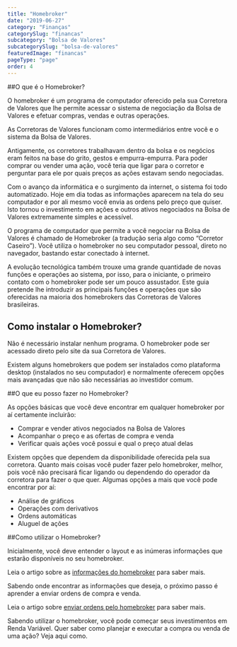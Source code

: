 ```yaml
---
title: "Homebroker"
date: "2019-06-27"
category: "Finanças"
categorySlug: "financas"
subcategory: "Bolsa de Valores"
subcategorySlug: "bolsa-de-valores"
featuredImage: "financas"
pageType: "page"
order: 4
---
```


##O que é o Homebroker?

O homebroker é um programa de computador oferecido pela sua Corretora de Valores que lhe permite acessar o sistema de negociação da Bolsa de Valores e efetuar compras, vendas e outras operações.

As Corretoras de Valores funcionam como intermediários entre você e o sistema da Bolsa de Valores.

Antigamente, os corretores trabalhavam dentro da bolsa e os negócios eram feitos na base do grito, gestos e empurra-empurra. Para poder comprar ou vender uma ação, você teria que ligar para o corretor e perguntar para ele por quais preços as ações estavam sendo negociadas.

Com o avanço da informática e o surgimento da internet, o sistema foi todo automatizado. Hoje em dia todas as informações aparecem na tela do seu computador e por ali mesmo você envia as ordens pelo preço que quiser. Isto tornou o investimento em ações e outros ativos negociados na Bolsa de Valores extremamente simples e acessível.

O programa de computador que permite a você negociar na Bolsa de Valores é chamado de Homebroker (a tradução seria algo como “Corretor Caseiro”). Você utiliza o homebroker no seu computador pessoal, direto no navegador, bastando estar conectado à internet.

A evolução tecnológica também trouxe uma grande quantidade de novas funções e operações ao sistema, por isso, para o iniciante, o primeiro contato com o homebroker pode ser um pouco assustador. Este guia pretende lhe introduzir as principais funções e operações que são oferecidas na maioria dos homebrokers das Corretoras de Valores brasileiras.

## Como instalar o Homebroker?

Não é necessário instalar nenhum programa. O homebroker pode ser acessado direto pelo site da sua Corretora de Valores.

Existem alguns homebrokers que podem ser instalados como plataforma desktop (instalados no seu computador) e normalmente oferecem opções mais avançadas que não são necessárias ao investidor comum.

##O que eu posso fazer no Homebroker?

As opções básicas que você deve encontrar em qualquer homebroker por aí certamente incluirão:

- Comprar e vender ativos negociados na Bolsa de Valores
- Acompanhar o preço e as ofertas de compra e venda
- Verificar quais ações você possui e qual o preço atual delas

Existem opções que dependem da disponibilidade oferecida pela sua corretora. Quanto mais coisas você puder fazer pelo homebroker, melhor, pois você não precisará ficar ligando ou dependendo do operador da corretora para fazer o que quer. Algumas opções a mais que você pode encontrar por aí:

- Análise de gráficos
- Operações com derivativos
- Ordens automáticas
- Aluguel de ações

##Como utilizar o Homebroker?

Inicialmente, você deve entender o layout e as inúmeras informações que estarão disponíveis no seu homebroker.

Leia o artigo sobre as [informações do homebroker](/informacoes-do-homebroker) para saber mais.

Sabendo onde encontrar as informações que deseja, o próximo passo é aprender a enviar ordens de compra e venda.

Leia o artigo sobre [enviar ordens pelo homebroker](/ordens-no-homebroker) para saber mais.

Sabendo utilizar o homebroker, você pode começar seus investimentos em Renda Variável. Quer saber como planejar e executar a compra ou venda de uma ação? Veja aqui como.